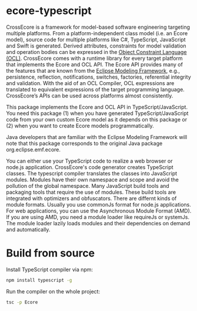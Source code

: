 # ecore-typescript

CrossEcore is a framework for model-based software engineering targeting multiple platforms.
From a platform-independent class model (i.e. an Ecore model), source code for multiple platforms like C#, TypeScript, JavaScript and Swift is generated.
Derived attributes, constraints for model validation and operation bodies can be expressed in the [Object Constraint Language (OCL)](http://www.omg.org/spec/OCL/About-OCL/).
CrossEcore comes with a runtime library for every target platform that implements the Ecore and OCL API.
The Ecore API provides many of the features that are known from the [Eclipse Modeling Framework](https://www.eclipse.org/modeling/emf/), e.g., persistence, reflection, notifications, switches, factories, referential integrity and validation.
With the aid of an OCL Compiler, OCL expressions are translated to equivalent expressions of the target programming language.
CrossEcore’s APIs can be used across platforms almost consistently.

This package implements the Ecore and OCL API in TypeScript/JavaScript.
You need this package (1) when you have generated TypeScript/JavaScript code from your own custom Ecore model as it depends on this package or (2) when you want to create Ecore models programmatically.

Java developers that are familiar with the Eclipse Modeling Framework will note that this package corresponds to the original Java package org.eclipse.emf.ecore.

You can either use your TypeScript code to realize a web browser or node.js application.
CrossEcore's code generator creates TypeScript classes.
The typescript compiler translates the classes into JavaScript modules.
Modules have their own namespace and scope and avoid the pollution of the global namespace.
Many JavaScript build tools and packaging tools that require the use of modules.
These build tools are integrated with optimizers and obfuscators.
There are differnt kinds of module formats.
Usually you use commonJs format for node.js applications.
For web applications, you can use the Asynchronous Module Format (AMD).
If you are using AMD, you need a module loader like requireJs or systemJs.
The module loader lazily loads modules and their dependencies on demand and automatically.

# Build from source
Install TypeScript compiler via npm:

```bash
npm install typescript -g
```

Run the compiler on the whole project:
```bash
tsc -p Ecore
```
